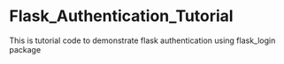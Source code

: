 # Flask_Authentication_Tutorial
This is tutorial code to demonstrate flask authentication using flask_login package
